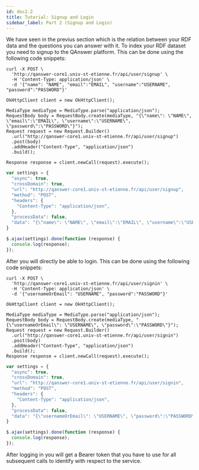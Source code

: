 ```yaml
---
id: doc2.2
title: Tutorial: Signup and Login
sidebar_label: Part 2 (Signup and Login)
---
```



We have seen in the previus section which is the relation between your RDF data and the questions you can answer with it.
To index your RDF dataset you need to signup to the QAnswer platform. This can be done using the following code snippets:

<!--DOCUSAURUS_CODE_TABS-->
<!--cURL-->
```
curl -X POST \
  'http://qanswer-core1.univ-st-etienne.fr/api/user/signup' \
  -H 'Content-Type: application/json' \
  -d '{"name": "NAME", "email":"EMAIL", "username":"USERNAME", "password":"PASSWORD"}'
```
<!--Java-->
```
OkHttpClient client = new OkHttpClient();

MediaType mediaType = MediaType.parse("application/json");
RequestBody body = RequestBody.create(mediaType, "{\"name\": \"NAME\", \"email\":\"EMAIL\", \"username\":\"USERNAME\", \"password\":\"PASSWORD\"}");
Request request = new Request.Builder()
  .url("http://qanswer-core1.univ-st-etienne.fr/api/user/signup")
  .post(body)
  .addHeader("Content-Type", "application/json")
  .build();

Response response = client.newCall(request).execute();
```
<!--JavaScript-->
```js
var settings = {
  "async": true,
  "crossDomain": true,
  "url": "http://qanswer-core1.univ-st-etienne.fr/api/user/signup",
  "method": "POST",
  "headers": {
    "Content-Type": "application/json",
  },
  "processData": false,
  "data": "{\"name\": \"NAME\", \"email\":\"EMAIL\", \"username\":\"USERNAME\", \"password\":\"PASSWORD\"}"
}

$.ajax(settings).done(function (response) {
  console.log(response);
});
```
<!--END_DOCUSAURUS_CODE_TABS-->

After you will directly be able to login. This can be done using the following code snippets:

<!--DOCUSAURUS_CODE_TABS-->
<!--cURL-->
```
curl -X POST \
  'http://qanswer-core1.univ-st-etienne.fr/api/user/signin' \
  -H 'Content-Type: application/json' \
  -d '{"usernameOrEmail": "USERNAME", "password":"PASSWORD"}'
```
<!--Java-->
```
OkHttpClient client = new OkHttpClient();

MediaType mediaType = MediaType.parse("application/json");
RequestBody body = RequestBody.create(mediaType, "{\"usernameOrEmail\": \"USERNAME\", \"password\":\"PASSWORD\"}");
Request request = new Request.Builder()
  .url("http://qanswer-core1.univ-st-etienne.fr/api/user/signin")
  .post(body)
  .addHeader("Content-Type", "application/json")
  .build();
Response response = client.newCall(request).execute();
```
<!--JavaScript-->
```js
var settings = {
  "async": true,
  "crossDomain": true,
  "url": "http://qanswer-core1.univ-st-etienne.fr/api/user/signin",
  "method": "POST",
  "headers": {
    "Content-Type": "application/json",
  },
  "processData": false,
  "data": "{\"usernameOrEmail\": \"USERNAME\", \"password\":\"PASSWORD\"}"
}

$.ajax(settings).done(function (response) {
  console.log(response);
});
```
<!--END_DOCUSAURUS_CODE_TABS-->

After logging in you will get a Bearer token that you have to use for all subsequent calls to identify with respect to the service.
